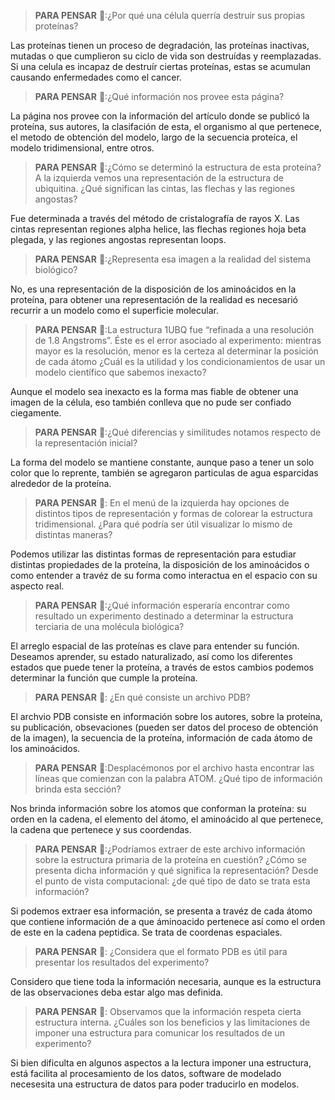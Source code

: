 >**PARA PENSAR** 🤔:¿Por qué una célula querría destruir sus propias proteínas?

Las proteínas tienen un proceso de degradación, las proteínas inactivas, mutadas o que cumplieron su ciclo de vida son destruídas y reemplazadas. Si una celula es incapaz de destruír ciertas proteínas, estas se acumulan causando enfermedades como el cancer.


>**PARA PENSAR** 🤔:¿Qué información nos provee esta página?

La página nos provee con la información del artículo donde se publicó la proteína, sus autores, la clasifación de esta, el organismo al que pertenece, el metodo de obtención del modelo, largo de la secuencia proteíca, el modelo tridimensional, entre otros.
>
>**PARA PENSAR** 🤔:¿Cómo se determinó la estructura de esta proteína?
>A la izquierda vemos una representación de la estructura de ubiquitina. ¿Qué significan las cintas, las flechas y las regiones angostas?

Fue determinada a través del método de cristalografía de rayos X. Las cintas representan regiones alpha helice, las flechas regiones hoja beta plegada, y las regiones angostas representan loops.

>
>**PARA PENSAR** 🤔:¿Representa esa imagen a la realidad del sistema biológico?

No, es una representación de la disposición de los aminoácidos en la proteína, para obtener una representación de la realidad es necesarió recurrir a un modelo como el superficie molecular.

>
>**PARA PENSAR** 🤔:La estructura 1UBQ fue “refinada a una resolución de 1.8 Angstroms”. Éste es el error asociado al experimento: mientras mayor es la resolución, menor es la certeza al determinar la posición de cada átomo ¿Cuál es la utilidad y los condicionamientos de usar un modelo científico que sabemos inexacto?

Aunque el modelo sea inexacto es la forma mas fiable de obtener una imagen de la célula, eso también conlleva que no pude ser confiado ciegamente.

>**PARA PENSAR** 🤔:¿Qué diferencias y similitudes notamos respecto de la representación inicial? 

La forma del modelo se mantiene constante, aunque paso a tener un solo color que lo reprente, también se agregaron particulas de agua esparcidas alrededor de la proteína.

>**PARA PENSAR** 🤔: En el menú de la izquierda hay opciones de distintos tipos de representación y formas de colorear la estructura tridimensional. ¿Para qué podría ser útil visualizar lo mismo de distintas maneras?

Podemos utilizar las distintas formas de representación para estudiar distintas propiedades de la proteína, la disposición de los aminoácidos o como entender a travéz de su forma como interactua en el espacio con su aspecto real.

>**PARA PENSAR** 🤔:¿Qué información esperaría encontrar como resultado un experimento destinado a determinar la estructura terciaria de una molécula biológica?

El arreglo espacial de las proteínas es clave para entender su función. Deseamos aprender, su estado naturalizado, así como los diferentes estados que puede tener la proteína, a través de estos cambios podemos determinar la función que cumple la proteína.

>**PARA PENSAR** 🤔: ¿En qué consiste un archivo PDB? 

El archvio PDB consiste en información sobre los autores, sobre la proteína, su publicación, obsevaciones (pueden ser datos del proceso de obtención de la imagen), la secuencia de la proteína, información de cada átomo de los aminoácidos.

>**PARA PENSAR** 🤔:Desplacémonos por el archivo hasta encontrar las líneas que comienzan con la palabra ATOM. ¿Qué tipo de información brinda esta sección?

Nos brinda información sobre los atomos que conforman la proteína: su orden en la cadena, el elemento del átomo, el aminoácido al que pertenece, la cadena que pertenece y sus coordendas.

>**PARA PENSAR** 🤔:¿Podríamos extraer de este archivo información sobre la estructura primaria de la proteína en cuestión? ¿Cómo se presenta dicha información y qué significa la representación? Desde el punto de vista computacional: ¿de qué tipo de dato se trata esta información?


Si podemos extraer esa información, se presenta a travéz de cada átomo que contiene información de a que áminoacido pertenece así como el orden de este en la cadena peptidica. Se trata de coordenas espaciales.

>**PARA PENSAR** 🤔: ¿Considera que el formato PDB es útil para presentar los resultados del experimento?

Considero que tiene toda la información necesaria, aunque es la estructura de las observaciones deba estar algo mas definida.

>**PARA PENSAR** 🤔: Observamos que la información respeta cierta estructura interna. ¿Cuáles son los beneficios y las limitaciones de imponer una estructura para comunicar los resultados de un experimento? 

Si bien dificulta en algunos aspectos a la lectura imponer una estructura, está facilita al procesamiento de los datos, software de modelado necesesita una estructura de datos para poder traducirlo en modelos.